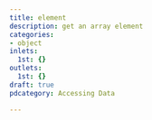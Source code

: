 ```yaml
---
title: element
description: get an array element
categories:
- object
inlets:
  1st: {}
outlets:
  1st: {}
draft: true
pdcategory: Accessing Data

---
```


